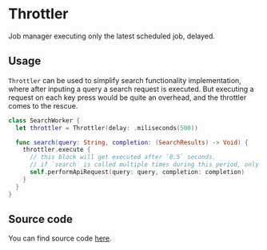 # Throttler

Job manager executing only the latest scheduled job, delayed.

## Usage

`Throttler` can be used to simplify search functionality implementation, where after inputing a query a search request is executed. But executing a request on each key press would be quite an overhead, and the throttler comes to the rescue.

```swift
class SearchWorker {
  let throttler = Throttler(delay: .miliseconds(500))

  func search(query: String, completion: (SearchResults) -> Void) {
    throttler.execute {
      // this block will get executed after `0.5` seconds. 
      // if `search` is called multiple times during this period, only the latest call will be dispatched 
      self.performApiRequest(query: query, completion: completion)
    }
  }
}
```

## Source code
You can find source code [here](/Sources/Utilities/Throttler/Throttler.swift).
